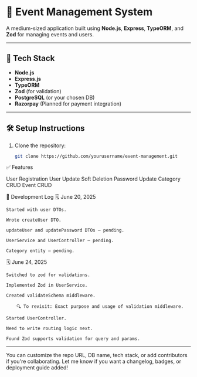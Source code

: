 # 🎉 Event Management System

A medium-sized application built using **Node.js**, **Express**, **TypeORM**, and **Zod** for managing events and users.

---

## 🚀 Tech Stack

- **Node.js**
- **Express.js**
- **TypeORM**
- **Zod** (for validation)
- **PostgreSQL** (or your chosen DB)
- **Razorpay** (Planned for payment integration)

---

## 🛠 Setup Instructions

1. Clone the repository:
   ```bash
   git clone https://github.com/yourusername/event-management.git


✅ Features

User Registration
User Update
Soft Deletion
Password Update
Category CRUD
Event CRUD


📆 Development Log
🗓️ June 20, 2025

    Started with user DTOs.

    Wrote createUser DTO.

    updateUser and updatePassword DTOs — pending.

    UserService and UserController — pending.

    Category entity — pending.

🗓️ June 24, 2025

    Switched to zod for validations.

    Implemented Zod in UserService.

    Created validateSchema middleware.

        🔍 To revisit: Exact purpose and usage of validation middleware.

    Started UserController.

    Need to write routing logic next.

    Found Zod supports validation for query and params.



---

You can customize the repo URL, DB name, tech stack, or add contributors if you're collaborating. Let me know if you want a changelog, badges, or deployment guide added!
